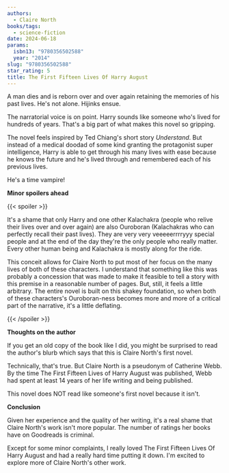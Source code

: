```yaml
---
authors:
  - Claire North
books/tags:
  - science-fiction
date: 2024-06-18
params:
  isbn13: "9780356502588"
  year: "2014"
slug: "9780356502588"
star_rating: 5
title: The First Fifteen Lives Of Harry August
---
```


A man dies and is reborn over and over again retaining the memories of his past lives. He's not alone. Hijinks ensue.

<!--more-->

The narratorial voice is on point. Harry sounds like someone who's lived for hundreds of years. That's a big part of what makes this novel so gripping.

The novel feels inspired by Ted Chiang's short story *Understand*. But instead of a medical doodad of some kind granting the protagonist super intelligence, Harry is able to get through his many lives with ease because he knows the future and he's lived through and remembered each of his previous lives.

He's a time vampire!

**Minor spoilers ahead**

{{< spoiler >}}

It's a shame that only Harry and one other Kalachakra (people who relive their lives over and over again) are also Ouroboran (Kalachakras who can perfectly recall their past lives). They are very very veeeeerrrryyy special people and at the end of the day they're the only people who really matter. Every other human being and Kalachakra is mostly along for the ride.

This conceit allows for Claire North to put most of her focus on the many lives of both of these characters. I understand that something like this was probably a concession that was made to make it feasible to tell a story with this premise in a reasonable number of pages. But, still, it feels a little arbitrary. The entire novel is built on this shakey foundation, so when both of these characters's Ouroboran-ness becomes more and more of a critical part of the narrative, it's a little deflating.

{{< /spoiler >}}

**Thoughts on the author**

If you get an old copy of the book like I did, you might be surprised to read the author's blurb which says that this is Claire North's first novel.

Technically, that's true. But Claire North is a pseudonym of Catherine Webb. By the time The First Fifteen Lives of Harry August was published, Webb had spent at least 14 years of her life writing and being published.

This novel does NOT read like someone's first novel because it isn't.

**Conclusion**

Given her experience and the quality of her writing, it's a real shame that Claire North's work isn't more popular. The number of ratings her books have on Goodreads is criminal.

Except for some minor complaints, I really loved The First Fifteen Lives Of Harry August and had a really hard time putting it down. I'm excited to explore more of Claire North's other work.
